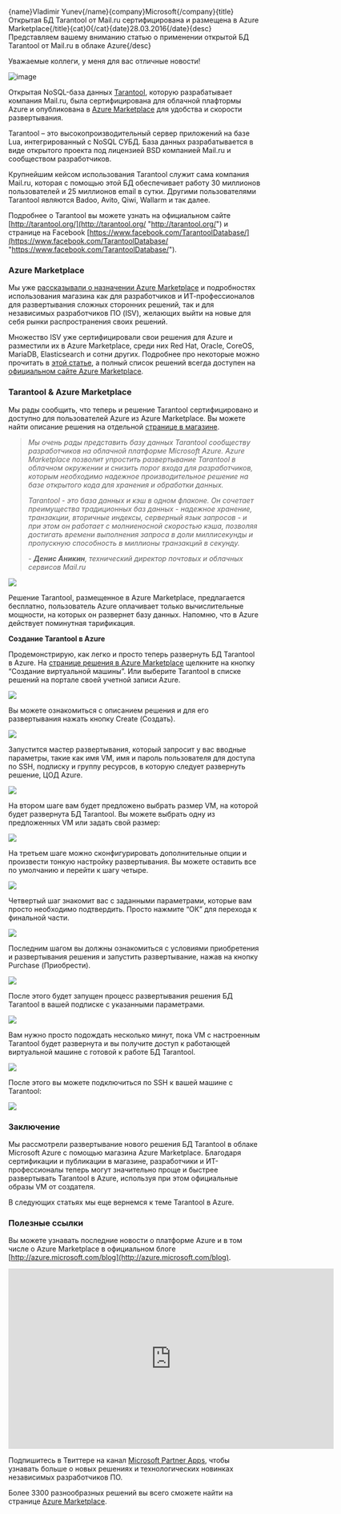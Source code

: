 {name}Vladimir Yunev{/name}{company}Microsoft{/company}{title}Открытая БД Tarantool от Mail.ru сертифицирована и размещена в Azure Marketplace{/title}{cat}0{/cat}{date}28.03.2016{/date}{desc}Представляем вашему вниманию статью о применении открытой БД Tarantool от Mail.ru в облаке Azure{/desc}

Уважаемые коллеги, у меня для вас отличные новости!

![image](https://habrastorage.org/getpro/habr/post_images/116/76b/f0b/11676bf0b9048d8aa4a8d7fd04e87039.png)

Открытая NoSQL-база данных [Tarantool](http://tarantool.org/), которую разрабатывает компания Mail.ru, была сертифицирована для облачной плафтормы Azure и опубликована в [Azure Marketplace](https://azure.microsoft.com/ru-ru/marketplace/virtual-machines/all/) для удобства и скорости развертывания.

Tarantool – это высокопроизводительный сервер приложений на базе Lua, интегрированный с NoSQL СУБД. База данных разрабатывается в виде открытого проекта под лицензией BSD компанией Mail.ru и сообществом разработчиков.

Крупнейшим кейсом использования Tarantool служит сама компания Mail.ru, которая с помощью этой БД обеспечивает работу 30 миллионов пользователей и 25 миллионов email в сутки. Другими пользователями Tarantool являются Badoo, Avito, Qiwi, Wallarm и так далее.

Подробнее о Tarantool вы можете узнать на официальном сайте [http://tarantool.org/](http://tarantool.org/ "http://tarantool.org/") и странице на Facebook [https://www.facebook.com/TarantoolDatabase/](https://www.facebook.com/TarantoolDatabase/ "https://www.facebook.com/TarantoolDatabase/").

<cut>

### Azure Marketplace

Мы уже [рассказывали о назначении Azure Marketplace](https://habrahabr.ru/company/microsoft/blog/264449/) и подробностях использования магазина как для разработчиков и ИТ-профессионалов для развертывания сложных сторонних решений, так и для независимых разработчиков ПО (ISV), желающих выйти на новые для себя рынки распространения своих решений.

Множество ISV уже сертифицировали свои решения для Azure и разместили их в Azure Marketplace, среди них Red Hat, Oracle, CoreOS, MariaDB, Elasticsearch и сотни других. Подробнее про некоторые можно прочитать в [этой статье](https://habrahabr.ru/company/microsoft/blog/278367/), а полный список решений всегда доступен на [официальном сайте Azure Marketplace](https://azure.microsoft.com/ru-ru/marketplace/virtual-machines/all/).

### Tarantool & Azure Marketplace

Мы рады сообщить, что теперь и решение Tarantool сертифицировано и доступно для пользователей Azure из Azure Marketplace. Вы можете найти описание решения на отдельной [странице в магазине](https://azure.microsoft.com/ru-ru/marketplace/partners/my-com/tarantool/).

> _Мы очень рады представить базу данных Tarantool сообществу разработчиков на облачной платформе Microsoft Azure. Azure Marketplace позволит упростить развертывание Tarantool в облачном окружении и снизить порог входа для разработчиков, которым необходимо надежное производительное решение на базе открытого кода для хранения и обработки данных._
> 
> _Tarantool - это база данных и кэш в одном флаконе. Он сочетает преимущества традиционных баз данных - надежное хранение, транзакции, вторичные индексы, серверный язык запросов - и при этом он работает с молниеносной скоростью кэша, позволяя достигать времени выполнения запроса в доли миллисекунды и пропускную способность в миллионы транзакций в секунду._
> 
> _- **Денис Аникин**, технический директор почтовых и облачных сервисов Mail.ru_

![](https://habrastorage.org/files/b1c/200/958/b1c2009583c848d28659ea60d3d9fe54.png)

Решение Tarantool, размещенное в Azure Marketplace, предлагается бесплатно, пользователь Azure оплачивает только вычислительные мощности, на которых он развернет базу данных. Напомню, что в Azure действует поминутная тарификация.

**Создание Tarantool в Azure**

Продемонстрирую, как легко и просто теперь развернуть БД Tarantool в Azure. На [странице решения в Azure Marketplace](https://azure.microsoft.com/ru-ru/marketplace/partners/my-com/tarantool/) щелкните на кнопку “Создание виртуальной машины”. Или выберите Tarantool в списке решений на портале своей учетной записи Azure.

![](https://habrastorage.org/files/6ce/959/8ee/6ce9598ee189417a99cfb195a28680d8.png)

Вы можете ознакомиться с описанием решения и для его развертывания нажать кнопку Create (Создать).

![](https://habrastorage.org/files/6a3/2eb/302/6a32eb3024c14ea58f03b1189372b39e.png)

Запустится мастер развертывания, который запросит у вас вводные параметры, такие как имя VM, имя и пароль пользователя для доступа по SSH, подписку и группу ресурсов, в которую следует развернуть решение, ЦОД Azure.

![](https://habrastorage.org/files/f84/2af/b27/f842afb275b64afca73b55653c337b7a.png)

На втором шаге вам будет предложено выбрать размер VM, на которой будет развернута БД Tarantool. Вы можете выбрать одну из предложенных VM или задать свой размер:

![](https://habrastorage.org/files/176/624/044/176624044c194e24a4b5b843c4fad4e4.png)

На третьем шаге можно сконфигурировать дополнительные опции и произвести тонкую настройку развертывания. Вы можете оставить все по умолчанию и перейти к шагу четыре.

![](https://habrastorage.org/files/9f9/aad/20b/9f9aad20bd1a4b7ba2c7a00cb25582e8.png)

Четвертый шаг знакомит вас с заданными параметрами, которые вам просто необходимо подтвердить. Просто нажмите “ОК” для перехода к финальной части.

![](https://habrastorage.org/files/764/8a3/946/7648a394692046699141e5ada273cb99.png)

Последним шагом вы должны ознакомиться с условиями приобретения и развертывания решения и запустить развертывание, нажав на кнопку Purchase (Приобрести).

![](https://habrastorage.org/files/88e/afa/255/88eafa2557844c1e8a42988f6300413c.png)

После этого будет запущен процесс развертывания решения БД Tarantool в вашей подписке с указанными параметрами.

![](https://habrastorage.org/files/73f/115/379/73f1153798484f95b41b788bc944ff0c.png)

Вам нужно просто подождать несколько минут, пока VM с настроенным Tarantool будет развернута и вы получите доступ к работающей виртуальной машине с готовой к работе БД Tarantool.

![](https://habrastorage.org/files/74e/67d/b4e/74e67db4e7944920af821b4ecc430b0c.png)

После этого вы можете подключиться по SSH к вашей машине с Tarantool:

![](https://habrastorage.org/files/427/1db/1c7/4271db1c75e94b9388633ce749b59821.png)

### Заключение

Мы рассмотрели развертывание нового решения БД Tarantool в облаке Microsoft Azure с помощью магазина Azure Marketplace. Благодаря сертификации и публикации в магазине, разработчики и ИТ-профессионалы теперь могут значительно проще и быстрее развертывать Tarantool в Azure, используя при этом официальные образы VM от создателя.

В следующих статьях мы еще вернемся к теме Tarantool в Azure.

### Полезные ссылки

Вы можете узнавать последние новости о платформе Azure и в том числе о Azure Marketplace в официальном блоге [http://azure.microsoft.com/blog](http://azure.microsoft.com/blog).

<iframe height="360" src="https://channel9.msdn.com/Series/Cloud-Azure-Introduction-to-the-web-services-for-development/azure-marketplace-russia/player" frameborder="0" width="650" allowfullscreen="allowfullscreen"></iframe>

Подпишитесь в Твиттере на канал [Microsoft Partner Apps](https://twitter.com/MSPartnerApps), чтобы узнавать больше о новых решениях и технологических новинках независимых разработчиков ПО.

Более 3300 разнообразных решений вы всего сможете найти на странице [Azure Marketplace](http://azure.microsoft.com/en-us/marketplace/).

</cut>
